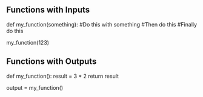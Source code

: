 ## Functions with Inputs
def my_function(something):
  #Do this with something
  #Then do this
  #Finally do this
  
my_function(123)

## Functions with Outputs
def my_function():
  result = 3 * 2
  return result
  
output = my_function()
